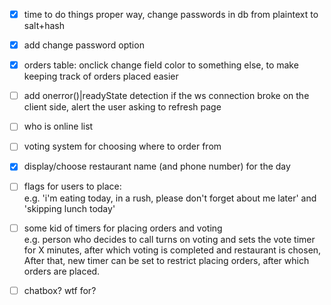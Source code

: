 - [x] time to do things proper way, change passwords in db from plaintext to salt+hash
- [x] add change password option
- [x] orders table: onclick <td> change field color to something else, to make keeping track of orders placed easier
- [ ] add onerror()|readyState detection if the ws connection broke on the client side, alert the user asking to refresh page
- [ ] who is online list
- [ ] voting system for choosing where to order from
- [x] display/choose restaurant name (and phone number) for the day
- [ ] flags for users to place:  
    e.g. 'i'm eating today, in a rush, please don't forget about me later' and 'skipping lunch today'
- [ ] some kid of timers for placing orders and voting  
   e.g. person who decides to call turns on voting and sets the vote timer for X minutes, after which voting is completed and restaurant is chosen,  
   After that, new timer can be set to restrict placing orders, after which orders are placed.
- [ ] chatbox? wtf for?

